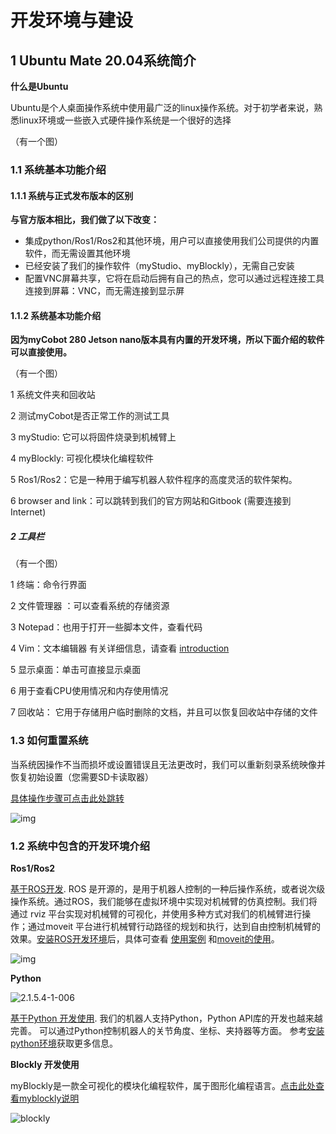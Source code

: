 # 开发环境与建设

## 1 Ubuntu Mate 20.04系统简介

**什么是Ubuntu**

Ubuntu是个人桌面操作系统中使用最广泛的linux操作系统。对于初学者来说，熟悉linux环境或一些嵌入式硬件操作系统是一个很好的选择

（有一个图）

### 1.1 系统基本功能介绍

#### 1.1.1 系统与正式发布版本的区别

**与官方版本相比，我们做了以下改变：**

- 集成python/Ros1/Ros2和其他环境，用户可以直接使用我们公司提供的内置软件，而无需设置其他环境
- 已经安装了我们的操作软件（myStudio、myBlockly），无需自己安装
- 配置VNC屏幕共享，它将在启动后拥有自己的热点，您可以通过远程连接工具连接到屏幕：VNC，而无需连接到显示屏

#### 1.1.2 系统基本功能介绍

**因为myCobot 280 Jetson nano版本具有内置的开发环境，所以下面介绍的软件可以直接使用。**

（有一个图）



1 系统文件夹和回收站

2 测试myCobot是否正常工作的测试工具

3 myStudio: 它可以将固件烧录到机械臂上

4 myBlockly: 可视化模块化编程软件

5 Ros1/Ros2：它是一种用于编写机器人软件程序的高度灵活的软件架构。

6 browser and link：可以跳转到我们的官方网站和Gitbook (需要连接到Internet)

##### 2 工具栏

（有一个图）

1 终端：命令行界面

2 文件管理器 ：可以查看系统的存储资源

3 Notepad：也用于打开一些脚本文件，查看代码

4 Vim：文本编辑器 有关详细信息，请查看 [introduction](https://zh.wikipedia.org/zh-hans/Vim)

5 显示桌面：单击可直接显示桌面

6 用于查看CPU使用情况和内存使用情况

7 回收站： 它用于存储用户临时删除的文档，并且可以恢复回收站中存储的文件



### 1.3 如何重置系统

当系统因操作不当而损坏或设置错误且无法更改时，我们可以重新刻录系统映像并恢复初始设置（您需要SD卡读取器）

[具体操作步骤可点击此处跳转](https://docs.elephantrobotics.com/docs/gitbook-en/19-mirroring/镜像与烧录/15.2-burning.html)

![img](https://docs.elephantrobotics.com/docs/mycobot-jn-cn/resourse/19-mirroring/15.2-mirroring-burning/3.png)



### 1.2 系统中包含的开发环境介绍

**Ros1/Ros2**

[基于ROS开发](https://docs.elephantrobotics.com/docs/mycobot-jn-cn/12-ApplicationBaseROS/). ROS 是开源的，是用于机器人控制的一种后操作系统，或者说次级操作系统。通过ROS，我们能够在虚拟环境中实现对机械臂的仿真控制。我们将通过 rviz 平台实现对机械臂的可视化，并使用多种方式对我们的机械臂进行操作；通过moveit 平台进行机械臂行动路径的规划和执行，达到自由控制机械臂的效果。[安装ROS开发环境](https://docs.elephantrobotics.com/docs/mycobot-jn-cn/12-ApplicationBaseROS/12.1-ROS1/12.1.2-环境搭建.md)后，具体可查看 [使用案例](https://docs.elephantrobotics.com/docs/mycobot-jn-cn/12-ApplicationBaseROS/12.1-ROS1/12.1.4-rivz介绍及使用/README.md) 和[moveit的使用](https://docs.elephantrobotics.com/docs/mycobot-jn-cn/12-ApplicationBaseROS/12.1-ROS1/12.1.5-Moveit/)。

![img](https://docs.elephantrobotics.com/docs/mycobot-jn-cn/resourse/12-ApplicationBaseROS/open-2.png)

**Python**

![2.1.5.4-1-006](https://docs.elephantrobotics.com/docs/mycobot-jn-cn/resourse/2-serialproduct/2.1-280/Pi/2.1.2.4%E5%BC%80%E5%8F%91%E7%8E%AF%E5%A2%83%E4%B8%8E%E6%90%AD%E5%BB%BA/2.1.5.4-1-006.png)

[基于Python 开发使用](https://docs.elephantrobotics.com/docs/gitbook-en/7-ApplicationBasePython/). 我们的机器人支持Python，Python API库的开发也越来越完善。 可以通过Python控制机器人的关节角度、坐标、夹持器等方面。 参考[安装python环境](https://docs.elephantrobotics.com/docs/gitbook-en/7-ApplicationBasePython/7.1_download.html)获取更多信息。



**Blockly 开发使用**

myBlockly是一款全可视化的模块化编程软件，属于图形化编程语言。[点击此处查看myblockly说明](https://docs.elephantrobotics.com/docs/mycobot-jn-cn/5-ProgramingApplication-myblockly-uiflow-mind/)

![blockly](https://docs.elephantrobotics.com/docs/mycobot-jn-cn/resourse/2-serialproduct/2.1-280/M5/2.1.1.4%E5%BC%80%E5%8F%91%E7%8E%AF%E5%A2%83%E4%B8%8E%E6%90%AD%E5%BB%BA/2.7-1.png)

